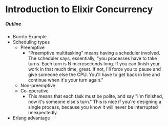 # Introduction to Elixir Concurrency

##### Outline

- Burrito Example
- Scheduling types
  - Preemptive
	- "Preemptive multitasking" means having a scheduler involved. The scheduler says, essentially, "you processes have to take turns. Each turn is N microseconds long. If you can finish your work in that much time, great. If not, I'll force you to pause and give someone else the CPU. You'll have to get back in line and continue when it's your turn again."
  - Non-preemptive
  - Co-operative
	- This means that each task must be polite, and say "I'm finished, now it's someone else's turn." This is nice if you're designing a single process, because you know it will never be interrupted unexpectedly.
- Erlang advantage